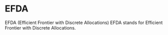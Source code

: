 # EFDA
EFDA (Efficient Frontier with Discrete Allocations)
EFDA stands for Efficient Frontier with Discrete Allocations. 
